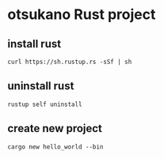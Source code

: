 # otsukano Rust project

## install rust
```
curl https://sh.rustup.rs -sSf | sh
```

## uninstall rust
```
rustup self uninstall
```

## create new project
```
cargo new hello_world --bin
```
